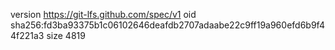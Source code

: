 version https://git-lfs.github.com/spec/v1
oid sha256:fd3ba93375b1c06102646deafdb2707adaabe22c9ff19a960efd6b9f44f221a3
size 4819
